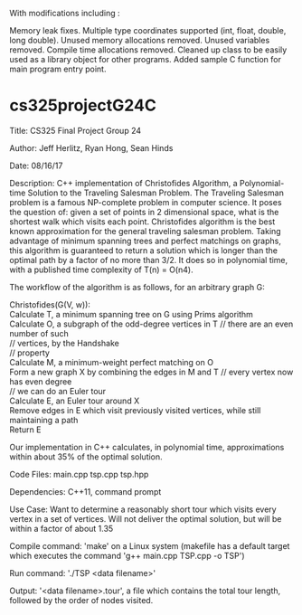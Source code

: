 With modifications including : 

Memory leak fixes.
Multiple type coordinates supported (int, float, double, long double).
Unused memory allocations removed.
Unused variables removed.
Compile time allocations removed. 
Cleaned up class to be easily used as a library object for other programs. 
Added sample C function for main program entry point.

# cs325projectG24C

Title: CS325 Final Project Group 24  
  
Author: Jeff Herlitz, Ryan Hong, Sean Hinds  
  
Date: 08/16/17  
  
    
Description: C++ implementation of Christofides Algorithm, a Polynomial-time Solution to the Traveling Salesman Problem. The Traveling Salesman problem is a famous NP-complete problem in computer science. It poses the question of: given a set of points in 2 dimensional space, what is the shortest walk which visits each point. Christofides algorithm is the best known approximation for the general traveling salesman problem. Taking advantage of minimum spanning trees and perfect matchings on graphs, this algorithm is guaranteed to return a solution which is longer than the optimal path by a factor of no more than 3/2. It does so in polynomial time, with a published time complexity of T(n) = O(n4).   

The workflow of the algorithm is as follows, for an arbitrary graph G:  

Christofides(G(V, w)):  
Calculate T, a minimum spanning tree on G using Prims algorithm  
Calculate O, a subgraph of the odd-degree vertices in T 		// there are an even number of such  
// vertices, by the Handshake  
// property    
	Calculate M, a minimum-weight perfect matching on O  
	Form a new graph X by combining the edges in M and T		// every vertex now has even degree  
									// we can do an Euler tour  
	Calculate E, an Euler tour around X  
	Remove edges in E which visit previously visited vertices, while still maintaining a path  
	Return E  
  
Our implementation in C++ calculates, in polynomial time, approximations within about 35% of the optimal solution.
  
Code Files: main.cpp tsp.cpp tsp.hpp
  
Dependencies: C++11, command prompt
  
Use Case: Want to determine a reasonably short tour which visits every vertex in a set of vertices. Will not deliver the optimal solution, but will be within a factor of about 1.35
  
Compile command: 'make' on a Linux system (makefile has a default target which executes the command 'g++ main.cpp TSP.cpp -o TSP')  
  
Run command: './TSP \<data filename>'  
  
Output: '\<data filename>.tour', a file which contains the total tour length, followed by the order of nodes visited.  
